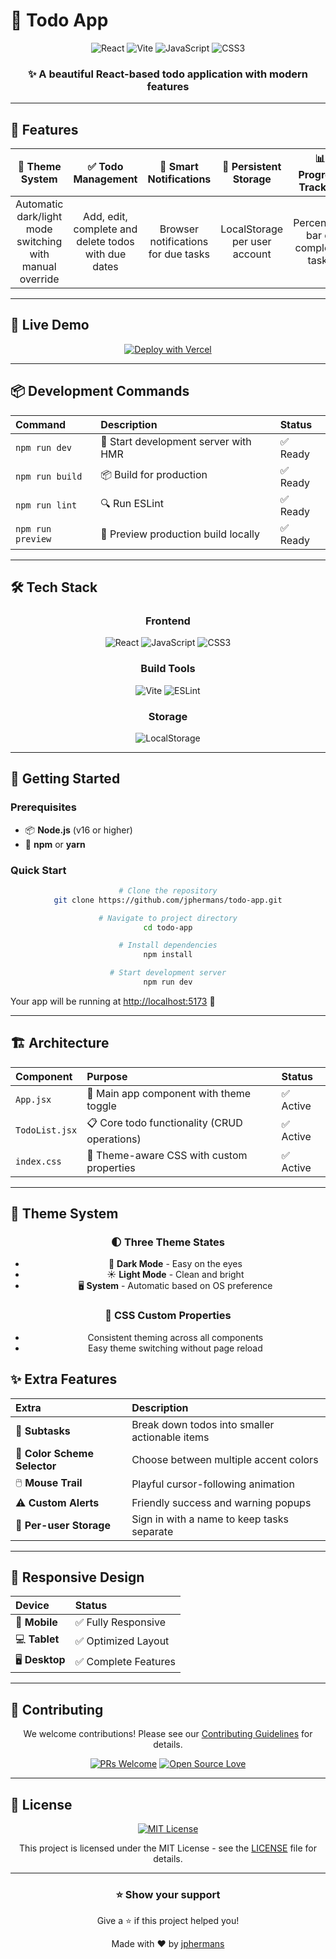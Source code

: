 # 🎯 Todo App

<div align="center">

![React](https://img.shields.io/badge/React-20232A?style=for-the-badge&logo=react&logoColor=61DAFB)
![Vite](https://img.shields.io/badge/Vite-646CFF?style=for-the-badge&logo=vite&logoColor=white)
![JavaScript](https://img.shields.io/badge/JavaScript-F7DF1E?style=for-the-badge&logo=javascript&logoColor=black)
![CSS3](https://img.shields.io/badge/CSS3-1572B6?style=for-the-badge&logo=css3&logoColor=white)

### ✨ A beautiful React-based todo application with modern features

</div>

---

## 🌟 Features

<div align="center">

| 🎨 **Theme System** | ✅ **Todo Management** | 🔔 **Smart Notifications** | 💾 **Persistent Storage** | 📊 **Progress Tracking** | 🔍 **Filtering/Sorting** | 🏷️ **Tags** | ♻️ **Recurring Tasks** | 👤 **Account Sync** |
|:--:|:--:|:--:|:--:|:--:|:--:|:--:|:--:|:--:|
| Automatic dark/light mode switching with manual override | Add, edit, complete and delete todos with due dates | Browser notifications for due tasks | LocalStorage per user account | Percentage bar of completed tasks | Filter by status and sort by date | Organize todos with optional tags | Daily, weekly or monthly recurrence | Optional sign in to sync tasks locally |

</div>

---

## 🚀 Live Demo

<div align="center">

[![Deploy with Vercel](https://vercel.com/button)](https://vercel.com/new/clone?repository-url=https://github.com/jphermans/todo-app)

</div>

---

## 📦 Development Commands

<div align="center">

| Command | Description | Status |
|:--------|:------------|:-------|
| `npm run dev` | 🚀 Start development server with HMR | ✅ Ready |
| `npm run build` | 📦 Build for production | ✅ Ready |
| `npm run lint` | 🔍 Run ESLint | ✅ Ready |
| `npm run preview` | 👀 Preview production build locally | ✅ Ready |

</div>

---

## 🛠️ Tech Stack

<div align="center">

### Frontend
![React](https://img.shields.io/badge/React-19-blue?logo=react&style=flat-square)
![JavaScript](https://img.shields.io/badge/JavaScript-ES6+-yellow?logo=javascript&style=flat-square)
![CSS3](https://img.shields.io/badge/CSS3-Modern-purple?logo=css3&style=flat-square)

### Build Tools
![Vite](https://img.shields.io/badge/Vite-Fast-green?logo=vite&style=flat-square)
![ESLint](https://img.shields.io/badge/ESLint-Code%20Quality-red?logo=eslint&style=flat-square)

### Storage
![LocalStorage](https://img.shields.io/badge/LocalStorage-Persistent-orange?style=flat-square)

</div>

---

## 🎯 Getting Started

### Prerequisites
- 📦 **Node.js** (v16 or higher)
- 🔧 **npm** or **yarn**

### Quick Start

<div align="center">

```bash
# Clone the repository
git clone https://github.com/jphermans/todo-app.git

# Navigate to project directory
cd todo-app

# Install dependencies
npm install

# Start development server
npm run dev
```

</div>

Your app will be running at [http://localhost:5173](http://localhost:5173) 🎉

---

## 🏗️ Architecture

<div align="center">

| Component | Purpose | Status |
|:----------|:--------|:-------|
| `App.jsx` | 🎯 Main app component with theme toggle | ✅ Active |
| `TodoList.jsx` | 📋 Core todo functionality (CRUD operations) | ✅ Active |
| `index.css` | 🎨 Theme-aware CSS with custom properties | ✅ Active |

</div>

---

## 🎨 Theme System

<div align="center">

### 🌓 Three Theme States
- 🌙 **Dark Mode** - Easy on the eyes
- ☀️ **Light Mode** - Clean and bright
- 🖥️ **System** - Automatic based on OS preference

### 🎯 CSS Custom Properties
- Consistent theming across all components
- Easy theme switching without page reload

</div>

## ✨ Extra Features

<div align="center">

| Extra | Description |
|:------|:-----------|
| 📝 **Subtasks** | Break down todos into smaller actionable items |
| 🎨 **Color Scheme Selector** | Choose between multiple accent colors |
| 🖱️ **Mouse Trail** | Playful cursor-following animation |
| ⚠️ **Custom Alerts** | Friendly success and warning popups |
| 👤 **Per-user Storage** | Sign in with a name to keep tasks separate |

</div>

---

## 📱 Responsive Design

<div align="center">

| Device | Status |
|:-------|:-------|
| 📱 **Mobile** | ✅ Fully Responsive |
| 💻 **Tablet** | ✅ Optimized Layout |
| 🖥️ **Desktop** | ✅ Complete Features |

</div>

---

## 🤝 Contributing

<div align="center">

We welcome contributions! Please see our [Contributing Guidelines](CONTRIBUTING.md) for details.

[![PRs Welcome](https://img.shields.io/badge/PRs-welcome-brightgreen.svg?style=flat-square)](http://makeapullrequest.com)
[![Open Source Love](https://badges.frapsoft.com/os/v1/open-source.svg?v=103)](https://github.com/ellerbrock/open-source-badges/)

</div>

---

## 📄 License

<div align="center">

[![MIT License](https://img.shields.io/badge/License-MIT-green.svg)](https://choosealicense.com/licenses/mit/)

This project is licensed under the MIT License - see the [LICENSE](LICENSE) file for details.

</div>

---

<div align="center">

### ⭐ Show your support

Give a ⭐ if this project helped you!

Made with ❤️ by [jphermans](https://github.com/jphermans)

</div>